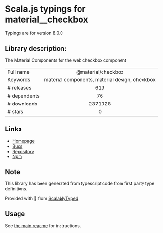 
# Scala.js typings for material__checkbox

Typings are for version 8.0.0

## Library description:
The Material Components for the web checkbox component

|                    |                 |
| ------------------ | :-------------: |
| Full name          | @material/checkbox |
| Keywords           | material components, material design, checkbox |
| # releases         | 619 |
| # dependents       | 76 |
| # downloads        | 2371928 |
| # stars            | 0 |

## Links
- [Homepage](https://github.com/material-components/material-components-web#readme)
- [Bugs](https://github.com/material-components/material-components-web/issues)
- [Repository](https://github.com/material-components/material-components-web)
- [Npm](https://www.npmjs.com/package/%40material%2Fcheckbox)
    


## Note
This library has been generated from typescript code from first party type definitions.

Provided with :purple_heart: from [ScalablyTyped](https://github.com/oyvindberg/ScalablyTyped)

## Usage
See [the main readme](../../readme.md) for instructions.


